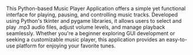 This Python-based Music Player Application offers a simple yet functional interface for playing, pausing, and controlling music tracks. Developed using Python's tkinter and pygame libraries, it allows users to select and play .mp3 audio files, adjust volume levels, and manage playback seamlessly. Whether you're a beginner exploring GUI development or seeking a customizable music player, this application provides an easy-to-use platform for enjoying your favorite tunes.
